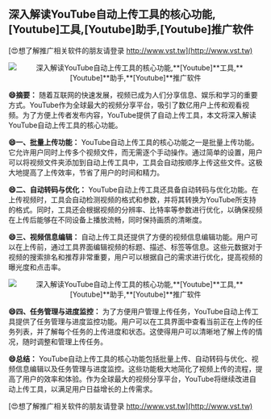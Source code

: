 ## **深入解读YouTube自动上传工具的核心功能,**[Youtube]**工具,**[Youtube]**助手,**[Youtube]**推广软件**

[😍想了解推广相关软件的朋友请登录 http://www.vst.tw](http://www.vst.tw)

 <center><img src="https://vst.tw/MP4/tuiguang/png/7.png" alt="深入解读YouTube自动上传工具的核心功能,**[Youtube]**工具,**[Youtube]**助手,**[Youtube]**推广软件"></center>

**😄摘要：**
随着互联网的快速发展，视频已成为人们分享信息、娱乐和学习的重要方式。YouTube作为全球最大的视频分享平台，吸引了数亿用户上传和观看视频。为了方便上传者发布内容，YouTube提供了自动上传工具，本文将深入解读YouTube自动上传工具的核心功能。

**😄一、批量上传功能：**
YouTube自动上传工具的核心功能之一是批量上传功能。它允许用户同时上传多个视频文件，而无需逐个手动操作。通过简单的设置，用户可以将视频文件夹添加到自动上传工具中，工具会自动按顺序上传这些文件。这极大地提高了上传效率，节省了用户的时间和精力。

**😄二、自动转码与优化：**
YouTube自动上传工具还具备自动转码与优化功能。在上传视频时，工具会自动检测视频的格式和参数，并将其转换为YouTube所支持的格式。同时，工具还会根据视频的分辨率、比特率等参数进行优化，以确保视频在上传后能够在不同设备上播放流畅，同时保持画质的清晰度。

**😄三、视频信息编辑：**
自动上传工具还提供了方便的视频信息编辑功能。用户可以在上传前，通过工具界面编辑视频的标题、描述、标签等信息。这些元数据对于视频的搜索排名和推荐非常重要，用户可以根据自己的需求进行优化，提高视频的曝光度和点击率。

 <center><img src="https://vst.tw/MP4/tuiguang/png/7.png" alt="深入解读YouTube自动上传工具的核心功能,**[Youtube]**工具,**[Youtube]**助手,**[Youtube]**推广软件"></center>

**😄四、任务管理与进度监控：**
为了方便用户管理上传任务，YouTube自动上传工具提供了任务管理与进度监控功能。用户可以在工具界面中查看当前正在上传的任务列表，并了解每个任务的上传进度和状态。这使得用户可以清晰地了解上传的情况，随时调整和管理上传任务。

**😄总结：**
YouTube自动上传工具的核心功能包括批量上传、自动转码与优化、视频信息编辑以及任务管理与进度监控。这些功能极大地简化了视频上传的流程，提高了用户的效率和体验。作为全球最大的视频分享平台，YouTube将继续改进自动上传工具，以满足用户日益增长的上传需求。

[😍想了解推广相关软件的朋友请登录 http://www.vst.tw](http://www.vst.tw)



